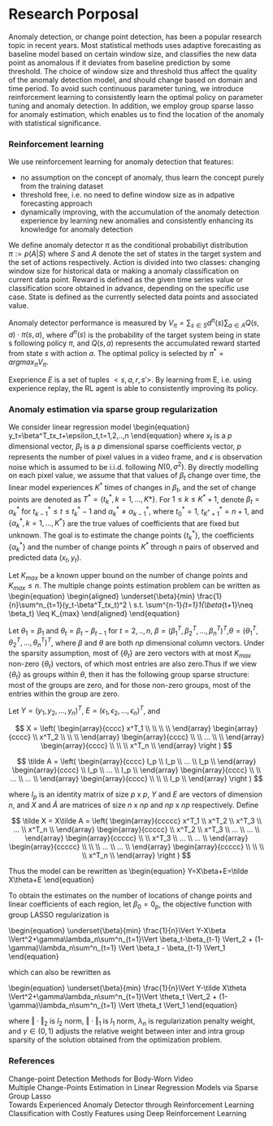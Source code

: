 # Research Porposal
Anomaly detection, or change point detection, has been a popular research topic in recent years. Most statistical methods uses adaptive forecasting as baseline model based on certain window size, and classifies the new data point as anomalous if it deviates from baseline prediction by some threshold. The choice of window size and threshold thus affect the quality of the anomaly detection model, and should change based on domain and time period. To avoid such continuous parameter tuning, we introduce reinforcement learning to consistently learn the optimal policy on parameter tuning and anomaly detection. In addition, we employ group sparse lasso for anomaly estimation, which enables us to find the location of the anomaly with statistical significance.

### Reinforcement learning
We use reinforcement learning for anomaly detection that features:
- no assumption on the concept of anomaly, thus learn the concept purely from the training dataset
- threshold free, i.e. no need to define window size as in adpative forecasting approach
- dynamically improving, with the accumulation of the anomaly detection experience by learning new anomalies and consistently enhancing its knowledge for anomaly detection

We define anomaly detector $\pi$ as the conditional probabiliyt distribution $\pi:=p(A|S)$ where $S$ and $A$ denote the set of states in the target system and the set of actions respectively. Action is divided into two classes: changing window size for historical data or making a anomaly classification on current data point. Reward is defined as the given time series value or classification score obtained in advance, depending on the specific use case. State is defined as the currently selected data points and associated value. 

Anomaly detector performance is measured by $V_{\pi}= \sum_{s \in S}d^{\pi}(s)\sum_{a \in A}Q(s,a)\cdot \pi(s,a)$, where $d^{\pi}(s)$ is the probability of the target system being in state s following policy $\pi$, and $Q(s,a)$ represents the accumulated reward started from state $s$ with action $a$. The optimal policy is selected by $\pi^*=argmax_{\pi}V_{\pi}$.

Exeprience $E$ is a set of tuples $<s,a,r,s'>$. By learning from E, i.e. using experience replay, the RL agent is able to consistently improving its policy. 

### Anomaly estimation via sparse group regularization

We consider linear regression model
\begin{equation}
    y_t=\beta^T_tx_t+\epsilon_t,t=1,2,..,n
\end{equation}
where $x_t$ is a $p$ dimensional vector, $\beta_t$ is a $p$ dimensional sparse coefficients vector, $p$ represents the number of pixel values in a video frame, and $\epsilon$ is observation noise which is assumed to be i.i.d. following $N(0,\sigma^2)$. By directly modelling on each pixel value, we assume that that values of $\beta_t$ change over time, the linear model experiences $K^*$ times of changes in $\beta_t$, and the set of change points are denoted as $T^*=\{t_k^*,k=1,...,K*\}$. For $1 \leq k \leq K^*+1$, denote $\beta_t=\alpha^*_k$ for $t^*_{k-1}\leq t \leq t^*_k-1$ and $\alpha^*_k\neq\alpha^*_{k-1}$, where $t^*_0=1$, $t^*_{K^*+1}=n+1$, and $\{\alpha^*_k,k=1,...,K^*\}$ are the true values of coefficients that are fixed but unknown. The goal is to estimate the change points $\{t_k^*\}$, the coefficients $\{\alpha^*_k\}$ and the number of change points $K^*$ through $n$ pairs of observed and predicted data $(x_t,y_t)$.


Let $K_{max}$ be a known upper bound on the number of change points and $K_{max} \leq n$. The multiple change points estimation problem can be written as
\begin{equation}
    \begin{aligned}
    \underset{\beta}{min} \frac{1}{n}\sum^n_{t=1}(y_t-\beta^T_tx_t)^2 \\
    s.t. \sum^{n-1}_{t=1}1\{\beta_{t+1}\neq \beta_t\} \leq K_{max}
    \end{aligned}
\end{equation}


Let $\theta_1=\beta_1$ and $\theta_t=\beta_t-\beta_{t-1}$ for $t=2,..,n$, $\beta=(\beta^T_1,\beta^T_2,...,\beta^T_n)^T$,$\theta=(\theta^T_1,\theta^T_2,...,\theta^T_n)^T$, where $\beta$ and $\theta$ are both $np$ dimensional column vectors. Under the sparsity assumption, most of $\{\theta_t\}$ are zero vectors with at most $K_{max}$ non-zero $\{\theta_t\}$ vectors, of which most entries are also zero.Thus if we view $\{\theta_t\}$ as groups within $\theta$, then it has the following group sparse structure: most of the groups are zero, and for those non-zero groups, most of the entries within the group are zero.

Let $Y=(y_1,y_2,...,y_n)^T$, $E=(\epsilon_1,\epsilon_2,...,\epsilon_n)^T$, and 


$$
X = \left(
\begin{array}{cccc}
     x^T_1  \\
      \\
      \\
      \\
\end{array}
\begin{array}{cccc}
      \\
     x^T_2 \\
      \\
      \\
\end{array}
\begin{array}{cccc}
      \\
      \\
      ... \\
      \\
\end{array}
\begin{array}{cccc}
      \\
      \\
      \\
     x^T_n  \\
\end{array}
\right )
$$



$$
\tilde A = \left(
\begin{array}{cccc}
     I_p  \\
     I_p \\
     ... \\
     I_p \\
\end{array}
\begin{array}{cccc}
         \\
      I_p \\
      ... \\
      I_p \\
\end{array}
\begin{array}{cccc}
       \\
       \\
      ... \\
      ... \\
\end{array}
\begin{array}{cccc}
      \\
      \\
      \\
      I_p \\
\end{array}
\right )
$$

where $I_p$ is an identity matrix of size $p$ x $p$, $Y$ and $E$ are vectors of dimension $n$, and $X$ and $\tilde A$ are matrices of size $n$ x $np$ and $np$ x $np$ respectively. Define

$$
\tilde X = X\tilde A = \left(
\begin{array}{ccccc}
     x^T_1  \\
     x^T_2 \\
     x^T_3 \\
     ... \\
     x^T_n \\
\end{array}
\begin{array}{ccccc}
         \\
      x^T_2 \\
      x^T_3 \\
      ... \\
      ... \\
\end{array}
\begin{array}{ccccc}
       \\
       \\
      x^T_3 \\
      ... \\
      ... \\
\end{array}
\begin{array}{ccccc}
      \\
      \\
      \\
      ... \\
      ... \\
\end{array}
\begin{array}{ccccc}
      \\
      \\
      \\
      \\
      x^T_n \\
\end{array}
\right )
$$

Thus the model can be rewritten as
\begin{equation}
    Y=X\beta+E=\tilde X\theta+E
\end{equation}

To obtain the estimates on the number of locations of change points and linear coefficients of each region, let $\beta_0=0_{p}$, the objective function with group LASSO regularization is 

\begin{equation}
    \underset{\beta}{min} \frac{1}{n}\Vert Y-X\beta \Vert^2+\gamma\lambda_n\sum^n_{t=1}\Vert \beta_t-\beta_{t-1} \Vert_2 + (1-\gamma)\lambda_n\sum^n_{t=1} \Vert \beta_t - \beta_{t-1} \Vert_1
\end{equation}

which can also be rewritten as

\begin{equation}
    \underset{\beta}{min} \frac{1}{n}\Vert Y-\tilde X\theta \Vert^2+\gamma\lambda_n\sum^n_{t=1}\Vert \theta_t \Vert_2 + (1-\gamma)\lambda_n\sum^n_{t=1} \Vert \theta_t \Vert_1
\end{equation}

where $\Vert \cdot \Vert_2$ is $l_2$ norm, $\Vert \cdot \Vert_1$ is $l_1$ norm, $\lambda_n$ is regularization penalty weight, and $\gamma \in (0,1)$ adjusts the relative weight between inter and intra group sparsity of the solution obtained from the optimization problem.


### References

Change-point Detection Methods for Body-Worn Video <br>
Multiple Change-Points Estimation in Linear Regression Models via Sparse Group Lasso <br>
Towards Experienced Anomaly Detector through Reinforcement Learning <br>
Classification with Costly Features using Deep Reinforcement Learning

